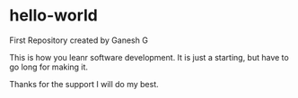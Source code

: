 # hello-world
First Repository created by Ganesh G


This is how you leanr software development. It is just a starting, but have to go long for making it.

Thanks for the support
I will do my best.

